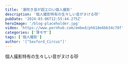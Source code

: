 ```yaml
---
title: '潮吹き音が超エロい個人撮影'
description: '個人撮影特有の生々しい音がヌける😻'
pubDate: '2024-03-06T12:55:44.275Z'
heroImage: '/blog-placeholder.jpg'
video: 'https://www.pornhub.com/embed/ph618e6bb34c78f'
categories: ['薄モザ']
tags: ['個人撮影']
author: '["Sexford_Circus"]'
---
```


個人撮影特有の生々しい音がヌける😻




